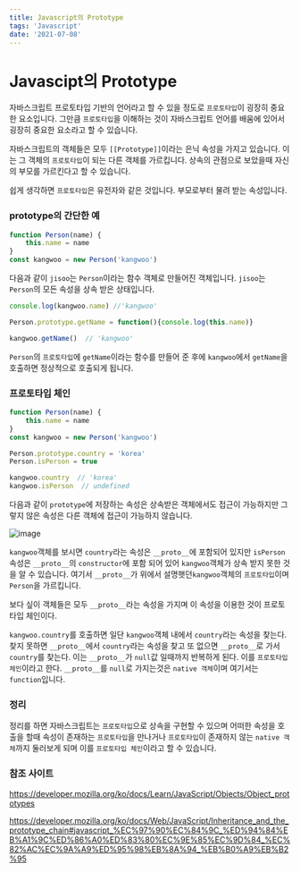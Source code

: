 ```yaml
---
title: Javascript의 Prototype
tags: 'Javascript'
date: '2021-07-08'
---
```


# Javascipt의 Prototype

자바스크립트 프로토타입 기반의 언어라고 할 수 있을 정도로 `프로토타입`이 굉장히 중요한 요소입니다. 그만큼 `프로토타입`을 이해하는 것이 자바스크립트 언어를 배움에 있어서 굉장히 중요한 요소라고 할 수 있습니다. 

자바스크립트의 객체들은 모두 `[[Prototype]]`이라는 은닉 속성을 가지고 있습니다. 이는 그 객체의 `프로토타입`이 되는 다른 객체를 가르킵니다. 상속의 관점으로 보았을때 자신의 부모를 가르킨다고 할 수 있습니다.

쉽게 생각하면 `프로토타입`은 유전자와 같은 것입니다. 부모로부터 물려 받는 속성입니다.

### prototype의 간단한 예

```javascript
function Person(name) {
    this.name = name
}
const kangwoo = new Person('kangwoo')
```

다음과 같이 `jisoo`는 `Person`이라는 함수 객체로 만들어진 객체입니다.  `jisoo`는 `Person`의 모든 속성을 상속 받은 상태입니다.

```javascript
console.log(kangwoo.name) //'kangwoo'

Person.prototype.getName = function(){console.log(this.name)}

kangwoo.getName()  // 'kangwoo'
```

`Person`의 `프로토타입`에 `getName`이라는 함수를 만들어 준 후에 `kangwoo`에서 `getName`을 호출하면 정상적으로 호출되게 됩니다. 



### 프로토타입 체인

```javascript
function Person(name) {
    this.name = name
}
const kangwoo = new Person('kangwoo')

Person.prototype.country = 'korea'
Person.isPerson = true

kangwoo.country  // 'korea'
kangwoo.isPerson  // undefined
```

다음과 같이 `prototype`에 저장하는 속성은 상속받은 객체에서도 접근이 가능하지만 그렇지 않은 속성은 다른 객체에 접근이 가능하지 않습니다.

![image](https://user-images.githubusercontent.com/60080270/124894412-95ad5880-e016-11eb-8a4e-12312e1bcb74.png)

 `kangwoo`객체를 보시면 `country`라는 속성은 `__proto__`에 포함되어 있지만 `isPerson`속성은 `__proto__`의 `constructor`에 포함 되어 있어 `kangwoo`객체가 상속 받지 못한 것을 알 수 있습니다. 여기서 `__proto__`가 위에서 설명햇던`kangwoo`객체의 `프로토타입`이며 `Person`을 가르킵니다.

보다 싶이 객체들은 모두 `__proto__`라는 속성을 가지며 이 속성을 이용한 것이 프로토타입 체인이다.

`kangwoo.country`를 호출하면 일단 `kangwoo`객체 내에서 `country`라는 속성을 찾는다. 찾지 못하면 `__proto__`에서 `country`라는 속성을 찾고 또 없으면 `__proto__`로 가서 `country`를 찾는다. 이는 `__proto__`가 `null`값 일때까지 반복하게 된다. 이를 `프로토타입 체인`이라고 한다. `__proto__`를 `null`로 가지는것은 `native 객체`이며 여기서는 `function`입니다. 

### 정리

정리를 하면 자바스크립트는 `프로토타입`으로 상속을 구현할 수 있으며 어떠한 속성을 호출을 할때 속성이 존재하는 `프로토타입`을 만나거나 `프로토타입`이 존재하지 않는 `native 객체`까지 둘러보게 되며 이를 `프로토타입 체인`이라고 할 수 있습니다.

### 참조 사이트

 https://developer.mozilla.org/ko/docs/Learn/JavaScript/Objects/Object_prototypes

https://developer.mozilla.org/ko/docs/Web/JavaScript/Inheritance_and_the_prototype_chain#javascript_%EC%97%90%EC%84%9C_%ED%94%84%EB%A1%9C%ED%86%A0%ED%83%80%EC%9E%85%EC%9D%84_%EC%82%AC%EC%9A%A9%ED%95%98%EB%8A%94_%EB%B0%A9%EB%B2%95



